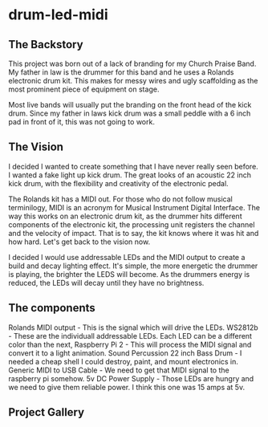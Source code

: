 # drum-led-midi

## The Backstory
This project was born out of a lack of branding for my Church Praise Band. My father in law is the drummer for this band and he uses a Rolands electronic drum kit.
This makes for messy wires and ugly scaffolding as the most prominent piece of equipment on stage.

Most live bands will usually put the branding on the front head of the kick drum. Since my father in laws kick drum was a small peddle with a 6 inch pad in front of it,
this was not going to work.


## The Vision
I decided I wanted to create something that I have never really seen before. I wanted a fake light up kick drum. The great looks of an acoustic 22 inch kick drum,
with the flexibility and creativity of the electronic pedal.

The Rolands kit has a MIDI out. For those who do not follow musical terminilogy, MIDI is an acronym for Musical Instrument Digital Interface.
The way this works on an electronic drum kit, as the drummer hits different components of the electronic kit, the processing unit registers the channel and the velocity of impact.
That is to say, the kit knows where it was hit and how hard. Let's get back to the vision now.

I decided I would use addressable LEDs and the MIDI output to create a build and decay lighting effect. It's simple, the more energetic the drummer is playing, the brighter the LEDS will become.
As the drummers energy is reduced, the LEDs will decay until they have no brightness.

## The components
Rolands MIDI output - This is the signal which will drive the LEDs.
WS2812b - These are the individuall addressable LEDs. Each LED can be a different color than the next,
Raspberry Pi 2 - This will process the MIDI signal and convert it to a light animation.
Sound Percussion 22 inch Bass Drum - I needed a cheap shell I could destroy, paint, and mount electronics in.
Generic MIDI to USB Cable - We need to get that MIDI signal to the raspberry pi somehow.
5v DC Power Supply - Those LEDs are hungry and we need to give them reliable power. I think this one was 15 amps at 5v.

## Project Gallery
